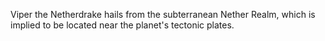 Viper the Netherdrake hails from the subterranean Nether Realm, which is implied to be located near the planet's tectonic plates.